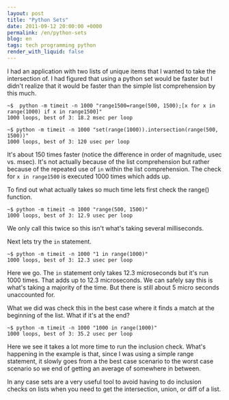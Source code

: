 ```yaml
---
layout: post
title: "Python Sets"
date: 2011-09-12 20:00:00 +0000
permalink: /en/python-sets
blog: en
tags: tech programming python
render_with_liquid: false
---
```


I had an application with two lists of unique items that I wanted to
take the intersection of. I had figured that using a python set would be
faster but I didn't realize that it would be faster than the simple list
comprehension by this much.

```text
~$  python -m timeit -n 1000 "range1500=range(500, 1500);[x for x in range(1000) if x in range1500]"
1000 loops, best of 3: 18.2 msec per loop

~$ python -m timeit -n 1000 "set(range(1000)).intersection(range(500, 1500))"
1000 loops, best of 3: 120 usec per loop
```

It's about 150 times faster (notice the difference in order of
magnitude, usec vs. msec). It's not actually because of the list
comprehension but rather because of the repeated use of `in` within the
list comprehension. The check for `x in range1500` is executed 1000
times which adds up.

To find out what actually takes so much time lets first check the
range() function.

```text
~$ python -m timeit -n 1000 "range(500, 1500)"
1000 loops, best of 3: 12.9 usec per loop
```

We only call this twice so this isn't what's taking several
milliseconds.

Next lets try the `in` statement.

```text
~$ python -m timeit -n 1000 "1 in range(1000)"
1000 loops, best of 3: 12.3 usec per loop
```

Here we go. The `in` statement only takes 12.3 microseconds but it's run
1000 times. That adds up to 12.3 microseconds. We can safely say this is
what's taking a majority of the time. But there is still about 5 micro
seconds unaccounted for.

What we did was check this in the best case where it finds a match at
the beginning of the list. What if it's at the end?

```text
~$ python -m timeit -n 1000 "1000 in range(1000)"
1000 loops, best of 3: 35.2 usec per loop
```

Here we see it takes a lot more time to run the inclusion check. What's
happening in the example is that, since I was using a simple range
statement, it slowly goes from a the best case scenario to the worst
case scenario so we end of getting an average of somewhere in between.

In any case sets are a very useful tool to avoid having to do inclusion
checks on lists when you need to get the intersection, union, or diff of
a list.
